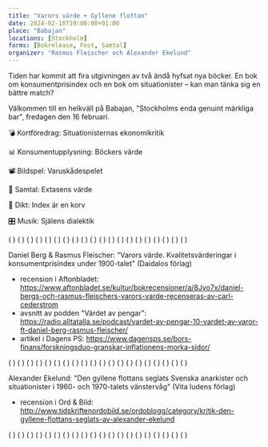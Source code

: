 ```yaml
---
title: "Varors värde + Gyllene flottan"
date: 2024-02-16T19:00:00+01:00
place: "Babajan"
locations: [Stockholm]
forms: [Bokrelease, Fest, Samtal]
organizer: "Rasmus Fleischer och Alexander Ekelund"
---
```

Tiden har kommit att fira utgivningen av två ändå hyfsat nya böcker. En bok om konsumentprisindex och en bok om situationister – kan man tänka sig en bättre match?

Välkommen till en helkväll på Babajan, "Stockholms enda genuint märkliga bar", fredagen den 16 februari.

💣 Kortföredrag: Situationisternas ekonomikritik

📊 Konsumentupplysning: Böckers värde

📽️ Bildspel: Varuskådespelet

💫 Samtal: Extasens värde

🌭 Dikt: Index är en korv

🎛️ Musik: Själens dialektik

( ) ( ) ( ) ( ) ( ) ( ) ( ) ( ) ( ) ( ) ( ) ( ) ( ) ( ) ( ) ( ) ( ) ( ) ( ) ( )

Daniel Berg & Rasmus Fleischer:
"Varors värde. Kvalitetsvärderingar i konsumentprisindex under 1900-talet" (Daidalos förlag)
- recension i Aftonbladet: https://www.aftonbladet.se/kultur/bokrecensioner/a/8Jyo7x/daniel-bergs-och-rasmus-fleischers-varors-varde-recenseras-av-carl-cederstrom
- avsnitt av podden "Värdet av pengar": https://radio.alltatalla.se/podcast/vardet-av-pengar-10-vardet-av-varor-ft-daniel-berg-rasmus-fleischer/
- artikel i Dagens PS: https://www.dagensps.se/bors-finans/forskningsduo-granskar-inflationens-morka-sidor/

( ) ( ) ( ) ( ) ( ) ( ) ( ) ( ) ( ) ( ) ( ) ( ) ( ) ( ) ( ) ( ) ( ) ( ) ( ) ( )

Alexander Ekelund:
"Den gyllene flottans seglats
Svenska anarkister och situationister i 1960- och 1970-talets vänstervåg" (Vita ludens förlag)
- recension i Ord & Bild: http://www.tidskriftenordobild.se/ordoblogg/category/kritik-den-gyllene-flottans-seglats-av-alexander-ekelund

( ) ( ) ( ) ( ) ( ) ( ) ( ) ( ) ( ) ( ) ( ) ( ) ( ) ( ) ( ) ( ) ( ) ( ) ( ) ( )

